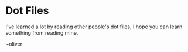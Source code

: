 # Dot Files

I've learned a lot by reading other people's dot files,
I hope you can learn something from reading mine.

~oliver